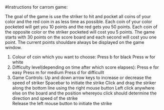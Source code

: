 
#Instructions for carrom game:

The goal of the game is use the striker to hit and pocket all coins of your color and the red coin in as less time as possible. Each coin of your color pocketed will get you 10 points and the red gets you 50 points. Each coin of the opposite color or the striker pocketed will cost you 5 points. The game starts with 30 points on the score board and each second will cost you one point. The current points shouldare always be displayed on the game window.

1. Colour of coin which you want to choose:
	Press b for black
	Press w for white
2. Difficulty level(depending on time after which score elapses):
	Press e for easy
	Press m for medium
	Press d for difficullt
3. Game Controls:
	Up and down arrow keys to increase or decrease the speed of striker
	Spacebar to initiate the strike
	Click and drag the striker along the bottom line using the right mouse button
	Left click anywhere else on the board and the position whereyou click should determine the direction and speed of the strike	
	Release the left mouse button to initiate the strike

